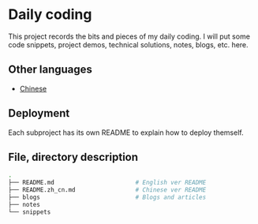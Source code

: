 # Daily coding

This project records the bits and pieces of my daily coding. I will put some code snippets, project demos, technical solutions, notes, blogs, etc. here.

## Other languages
- [Chinese](README.zh_cn.md "Chinese READEMD")

## Deployment
Each subproject has its own README to explain how to deploy themself.

## File, directory description
```bash
.
├── README.md                       # English ver README
├── README.zh_cn.md                 # Chinese ver README
├── blogs                           # Blogs and articles
├── notes
└── snippets
```

